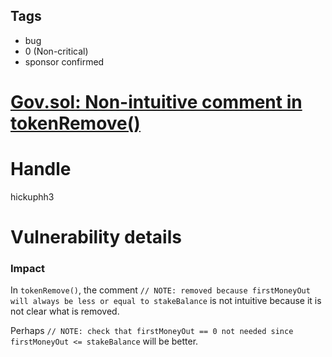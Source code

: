 ## Tags

- bug
- 0 (Non-critical)
- sponsor confirmed

# [Gov.sol: Non-intuitive comment in tokenRemove()](https://github.com/code-423n4/2021-07-sherlock-findings/issues/33) 

# Handle

hickuphh3


# Vulnerability details

### Impact

In `tokenRemove()`, the comment `// NOTE: removed because firstMoneyOut will always be less or equal to stakeBalance` is not intuitive because it is not clear what is removed.

Perhaps `// NOTE: check that firstMoneyOut == 0 not needed since firstMoneyOut <= stakeBalance` will be better.

